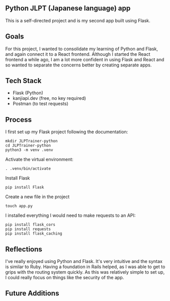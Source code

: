 ## Python JLPT (Japanese language) app
This is a self-directed project and is my second app built using Flask. 

## Goals
For this project, I wanted to consolidate my learning of Python and Flask, and again connect it to a React frontend. Although I started the React frontend a while ago, I am a lot more confident in using Flask and React and so wanted to separate the concerns better by creating separate apps.

## Tech Stack
- Flask (Python)
- kanjiapi.dev (free, no key required)
- Postman (to test requests)

## Process
I first set up my Flask project following the documentation: 
```
mkdir JLPTrainer-python
cd JLPTrainer-python
python3 -m venv .venv
```
Activate the virtual environment:
```
. .venv/bin/activate
```
Install Flask
```
pip install Flask
```
Create a new file in the project
```
touch app.py
```

I installed everything I would need to make requests to an API:
```
pip install flask_cors
pip install requests
pip install flask_caching
```

## Reflections
I've really enjoyed using Python and Flask. It's very intuitive and the syntax is similar to Ruby. Having a foundation in Rails helped, as I was able to get to grips with the routing system quickly. As this was relatively simple to set up, I could really focus on things like the security of the app.

## Future Additions
